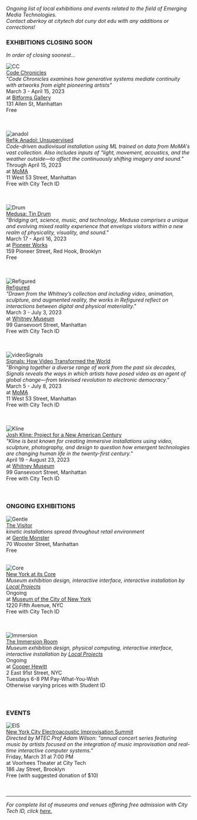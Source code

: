 _Ongoing list of local exhibitions and events related to the field of Emerging Media Technologies.    
Contact aberkoy at citytech dot cuny dot edu with any additions or corrections!_
  

### EXHIBITIONS CLOSING SOON    
_In order of closing soonest..._ 
  
  
![CC](https://bitforms.art/wp-content/uploads/2023/02/18.png)  
[Code Chronicles](https://bitforms.art/exhibition/code-chronicles/)  
_"Code Chronicles examines how generative systems mediate continuity with artworks from eight pioneering artists"_  
March 3 - April 15, 2023  
at [Bitforms Gallery](https://bitforms.art/)     
131 Allen St, Manhattan   
Free    
<br/><br/> 

![anadol](http://press.moma.org/wp-content/uploads/2022/11/K4A6064_edit_2000px.jpeg)  
[Refik Anadol: Unsupervised](https://www.moma.org/calendar/exhibitions/5535)    
_Code-driven audiovisual installation using ML trained on data from MoMA's vast collection. Also includes inputs of "light, movement, acoustics, and the weather outside—to affect the continuously shifting imagery and sound."_  
Through April 15, 2023   
at [MoMA](https://www.moma.org/)      
11 West 53 Street, Manhattan   
Free with City Tech ID     
 <br/><br/>   
 
 ![Drum](https://cdn.sanity.io/images/vgvol637/production/2ee452d9431b0a4ec6701cc0e238d9be58d9ef9a-6560x4373.jpg?w=2000)  
[Medusa: Tin Drum](https://pioneerworks.org/exhibitions/tin-drum-medusa)  
_"Bridging art, science, music, and technology, Medusa comprises a unique and evolving mixed reality experience that envelops visitors within a new realm of physicality, visuality, and sound."_  
March 17 - April 16, 2023   
at [Pioneer Works](https://pioneerworks.org/)        
159 Pioneer Street, Red Hook, Brooklyn   
Free    
<br/><br/>  
 
 ![Refigured](https://whitneymedia.org/assets/image/828493/RachelRossin_The_Maw_Of_1_edited_web.png)  
[Refigured](https://whitney.org/exhibitions/refigured)      
_"Drawn from the Whitney’s collection and including video, animation, sculpture, and augmented reality, the works in Refigured reflect on interactions between digital and physical materiality."_    
March 3 - July 3, 2023  
at [Whitney Museum](http://whitney.org)   
99 Gansevoort Street, Manhattan   
Free with City Tech ID      
 <br/><br/>    
 
 ![videoSignals](https://press.moma.org/wp-content/uploads/2022/10/Signals_Press-Image_699.2019_Ming-Wong.jpg)  
[Signals: How Video Transformed the World](https://www.moma.org/calendar/exhibitions/5224)    
_"Bringing together a diverse range of work from the past six decades, Signals reveals the ways in which artists have posed video as an agent of global change—from televised revolution to electronic democracy."_  
March 5 - July 8, 2023   
at [MoMA](https://www.moma.org/)      
11 West 53 Street, Manhattan   
Free with City Tech ID     
 <br/><br/>  
 
 ![Kline](https://whitneymedia.org/assets/image/827935/large__Key-Image_-20181120-_MG_4061_web.jpg)  
[Josh Kline: Project for a New American Century](https://whitney.org/exhibitions/josh-kline)      
_"Kline is best known for creating immersive installations using video, sculpture, photography, and design to question how emergent technologies are changing human life in the twenty-first century."_    
April 19 - August 23, 2023  
at [Whitney Museum](http://whitney.org)   
99 Gansevoort Street, Manhattan   
Free with City Tech ID      
 <br/><br/>      

 

### ONGOING EXHIBITIONS 
![Gentle](https://video-images.vice.com/_uncategorized/1540831407391-Gentle-Monster-New-York-FS_1.jpeg?resize=1575:*)      
[The Visitor](https://garage.vice.com/en_us/article/bj49n8/gentle-monster-sunglasses-store)    
_kinetic installations spread throughout retail environment_          
at [Gentle Monster](https://www.gentlemonster.com/)      
70 Wooster Street, Manhattan  
Free
<br/><br/> 

![Core](https://untappedcities.com/wp-content/uploads/2016/11/New-York-At-Its-Core-Exhibition-Museum-of-the-City-of-New-York-408.jpg)  
[New York at its Core](http://thecreatorsproject.vice.com/blog/redesign-new-york-city-museum-experience)    
_Museum exhibition design, interactive interface, interactive installation by [Local Projects](http://localprojects.com)_  
Ongoing      
at [Museum of the City of New York](http://mcny.org/nyatitscore)    
1220 Fifth Avenue, NYC  
Free with City Tech ID      
 <br/><br/>

![Immersion](https://www.cooperhewitt.org/wp-content/uploads/2014/10/Instagram_slider_2001w-e1456870197713.jpg)    
[The Immersion Room](https://www.cooperhewitt.org/events/current-exhibitions/immersion-room/)   
_Museum exhibition design, physical computing, interactive interface, interactive installation by [Local Projects](http://localprojects.com)_    
Ongoing       
at [Cooper Hewitt](http://www.cooperhewitt.org)   
2 East 91st Street, NYC  
Tuesdays 6-8 PM Pay-What-You-Wish   
Otherwise varying prices with Student ID    
  <br/><br/>     
         


### EVENTS      
  
![EIS](https://www.citytech.cuny.edu/news/dashboard/images/nyc_eis_2017.jpg)    
[New York City Electroacoustic Improvisation Summit](https://eis.nyc/#--program-2023)   
_Directed by MTEC Prof Adam Wilson: "annual concert series featuring music by artists focused on the integration of music improvisation and real-time interactive computer systems."_    
Friday, March 31 at 7:00 PM   
at Voorhees Theater at City Tech    
186 Jay Street, Brooklyn    
Free (with suggested donation of $10)     
  <br/><br/>  

    


  
------- 
  
_For complete list of museums and venues offering free admission with City Tech ID, click [here.](https://www.cuny.edu/academics/current-initiatives/cuny-arts/#p9)_
  
  

   
